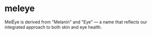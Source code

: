 # meleye
MelËye is derived from "Melanin" and "Eye" — a name that reflects our integrated approach to both skin and eye health. 
